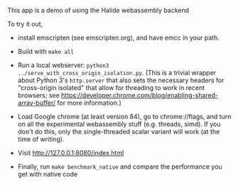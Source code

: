 This app is a demo of using the Halide webassembly backend

To try it out,

- install emscripten (see emscripten.org), and have emcc in your path.

- Build with `make all`

- Run a local webserver: `python3 ../serve_with_cross_origin_isolation.py`. (This is a trivial wrapper about Python 3's `http.server` that also sets the necessary headers for "cross-origin isolated" that allow for threading to work in recent browsers; see https://developer.chrome.com/blog/enabling-shared-array-buffer/ for more information.)

- Load Google chrome (at least version 84), go to chrome://flags, and turn on all the experimental webassembly stuff (e.g. threads, simd). If you don't do this, only the single-threaded scalar variant will work (at the time of writing).

- Visit http://127.0.0.1:8080/index.html

- Finally, run `make benchmark_native` and compare the performance you get with native code
